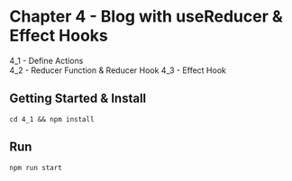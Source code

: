 # Chapter 4 - Blog with useReducer & Effect Hooks

4_1 - Define Actions  
4_2 - Reducer Function & Reducer Hook
4_3 - Effect Hook  

## Getting Started & Install

```
cd 4_1 && npm install
```

## Run

```
npm run start
```
